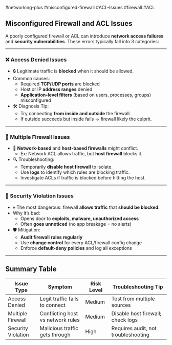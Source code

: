 #networking-plus #misconfigured-firewall #ACL-Issues #firewall #ACL 

## Misconfigured Firewall and ACL Issues

A poorly configured firewall or ACL can introduce **network access failures** and **security vulnerabilities**. These errors typically fall into 3 categories:

---

### ❌ Access Denied Issues

- 🔒 Legitimate traffic is **blocked** when it should be allowed.
- Common causes:
  - Required **TCP/UDP ports** are blocked
  - Host or IP **address ranges** denied
  - **Application-level filters** (based on users, processes, groups) misconfigured
- 🛠️ Diagnosis Tip:
  - Try connecting **from inside and outside** the firewall.
  - If outside succeeds but inside fails → firewall likely the culprit.

---

### 🔁 Multiple Firewall Issues

- 🔄 **Network-based** and **host-based firewalls** might conflict.
  - Ex: Network ACL allows traffic, but **host firewall** blocks it.
- 🔍 Troubleshooting:
  - Temporarily **disable host firewall** to isolate.
  - Use **logs** to identify which rules are blocking traffic.
  - Investigate ACLs if traffic is blocked before hitting the host.

---

### 🚨 Security Violation Issues

- 💀 The most dangerous: firewall **allows traffic** that **should be blocked**.
- Why it’s bad:
  - Opens door to **exploits, malware, unauthorized access**
  - Often **goes unnoticed** (no app breakage = no alerts)
- 🛡️ Mitigation:
  - **Audit firewall rules regularly**
  - Use **change control** for every ACL/firewall config change
  - Enforce **default-deny policies** and log all exceptions

---

## Summary Table

| Issue Type            | Symptom                          | Risk Level | Troubleshooting Tip                     |
|-----------------------|----------------------------------|------------|------------------------------------------|
| Access Denied         | Legit traffic fails to connect  | Medium     | Test from multiple sources               |
| Multiple Firewall     | Conflicting host vs network rules | Medium     | Disable host firewall; check logs        |
| Security Violation    | Malicious traffic gets through   | High       | Requires audit, not troubleshooting      |

